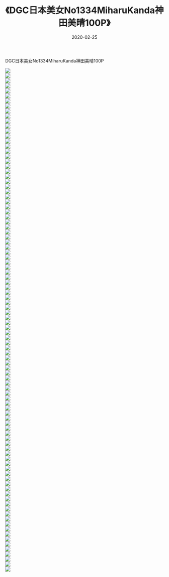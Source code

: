 ﻿---
layout: post
title:  《DGC日本美女No1334MiharuKanda神田美晴100P》
date:   2020-02-25
img: http://img.660000.xyz/Sharelink/性感/2020/DGC日本美女No1334MiharuKanda神田美晴100P/000.jpg
categories: [美女, 清纯, 唯美]
---

DGC日本美女No1334MiharuKanda神田美晴100P

  ![](http://img.660000.xyz/Sharelink/性感/2020/DGC日本美女No1334MiharuKanda神田美晴100P/001.jpg) <br> ![](http://img.660000.xyz/Sharelink/性感/2020/DGC日本美女No1334MiharuKanda神田美晴100P/002.jpg) <br> ![](http://img.660000.xyz/Sharelink/性感/2020/DGC日本美女No1334MiharuKanda神田美晴100P/003.jpg) <br> ![](http://img.660000.xyz/Sharelink/性感/2020/DGC日本美女No1334MiharuKanda神田美晴100P/004.jpg) <br> ![](http://img.660000.xyz/Sharelink/性感/2020/DGC日本美女No1334MiharuKanda神田美晴100P/005.jpg) <br> ![](http://img.660000.xyz/Sharelink/性感/2020/DGC日本美女No1334MiharuKanda神田美晴100P/006.jpg) <br> ![](http://img.660000.xyz/Sharelink/性感/2020/DGC日本美女No1334MiharuKanda神田美晴100P/007.jpg) <br> ![](http://img.660000.xyz/Sharelink/性感/2020/DGC日本美女No1334MiharuKanda神田美晴100P/008.jpg) <br> ![](http://img.660000.xyz/Sharelink/性感/2020/DGC日本美女No1334MiharuKanda神田美晴100P/009.jpg) <br> ![](http://img.660000.xyz/Sharelink/性感/2020/DGC日本美女No1334MiharuKanda神田美晴100P/010.jpg) <br> ![](http://img.660000.xyz/Sharelink/性感/2020/DGC日本美女No1334MiharuKanda神田美晴100P/011.jpg) <br> ![](http://img.660000.xyz/Sharelink/性感/2020/DGC日本美女No1334MiharuKanda神田美晴100P/012.jpg) <br> ![](http://img.660000.xyz/Sharelink/性感/2020/DGC日本美女No1334MiharuKanda神田美晴100P/013.jpg) <br> ![](http://img.660000.xyz/Sharelink/性感/2020/DGC日本美女No1334MiharuKanda神田美晴100P/014.jpg) <br> ![](http://img.660000.xyz/Sharelink/性感/2020/DGC日本美女No1334MiharuKanda神田美晴100P/015.jpg) <br> ![](http://img.660000.xyz/Sharelink/性感/2020/DGC日本美女No1334MiharuKanda神田美晴100P/016.jpg) <br> ![](http://img.660000.xyz/Sharelink/性感/2020/DGC日本美女No1334MiharuKanda神田美晴100P/017.jpg) <br> ![](http://img.660000.xyz/Sharelink/性感/2020/DGC日本美女No1334MiharuKanda神田美晴100P/018.jpg) <br> ![](http://img.660000.xyz/Sharelink/性感/2020/DGC日本美女No1334MiharuKanda神田美晴100P/019.jpg) <br> ![](http://img.660000.xyz/Sharelink/性感/2020/DGC日本美女No1334MiharuKanda神田美晴100P/020.jpg) <br> ![](http://img.660000.xyz/Sharelink/性感/2020/DGC日本美女No1334MiharuKanda神田美晴100P/021.jpg) <br> ![](http://img.660000.xyz/Sharelink/性感/2020/DGC日本美女No1334MiharuKanda神田美晴100P/022.jpg) <br> ![](http://img.660000.xyz/Sharelink/性感/2020/DGC日本美女No1334MiharuKanda神田美晴100P/023.jpg) <br> ![](http://img.660000.xyz/Sharelink/性感/2020/DGC日本美女No1334MiharuKanda神田美晴100P/024.jpg) <br> ![](http://img.660000.xyz/Sharelink/性感/2020/DGC日本美女No1334MiharuKanda神田美晴100P/025.jpg) <br> ![](http://img.660000.xyz/Sharelink/性感/2020/DGC日本美女No1334MiharuKanda神田美晴100P/026.jpg) <br> ![](http://img.660000.xyz/Sharelink/性感/2020/DGC日本美女No1334MiharuKanda神田美晴100P/027.jpg) <br> ![](http://img.660000.xyz/Sharelink/性感/2020/DGC日本美女No1334MiharuKanda神田美晴100P/028.jpg) <br> ![](http://img.660000.xyz/Sharelink/性感/2020/DGC日本美女No1334MiharuKanda神田美晴100P/029.jpg) <br> ![](http://img.660000.xyz/Sharelink/性感/2020/DGC日本美女No1334MiharuKanda神田美晴100P/030.jpg) <br> ![](http://img.660000.xyz/Sharelink/性感/2020/DGC日本美女No1334MiharuKanda神田美晴100P/031.jpg) <br> ![](http://img.660000.xyz/Sharelink/性感/2020/DGC日本美女No1334MiharuKanda神田美晴100P/032.jpg) <br> ![](http://img.660000.xyz/Sharelink/性感/2020/DGC日本美女No1334MiharuKanda神田美晴100P/033.jpg) <br> ![](http://img.660000.xyz/Sharelink/性感/2020/DGC日本美女No1334MiharuKanda神田美晴100P/034.jpg) <br> ![](http://img.660000.xyz/Sharelink/性感/2020/DGC日本美女No1334MiharuKanda神田美晴100P/035.jpg) <br> ![](http://img.660000.xyz/Sharelink/性感/2020/DGC日本美女No1334MiharuKanda神田美晴100P/036.jpg) <br> ![](http://img.660000.xyz/Sharelink/性感/2020/DGC日本美女No1334MiharuKanda神田美晴100P/037.jpg) <br> ![](http://img.660000.xyz/Sharelink/性感/2020/DGC日本美女No1334MiharuKanda神田美晴100P/038.jpg) <br> ![](http://img.660000.xyz/Sharelink/性感/2020/DGC日本美女No1334MiharuKanda神田美晴100P/039.jpg) <br> ![](http://img.660000.xyz/Sharelink/性感/2020/DGC日本美女No1334MiharuKanda神田美晴100P/040.jpg) <br> ![](http://img.660000.xyz/Sharelink/性感/2020/DGC日本美女No1334MiharuKanda神田美晴100P/041.jpg) <br> ![](http://img.660000.xyz/Sharelink/性感/2020/DGC日本美女No1334MiharuKanda神田美晴100P/042.jpg) <br> ![](http://img.660000.xyz/Sharelink/性感/2020/DGC日本美女No1334MiharuKanda神田美晴100P/043.jpg) <br> ![](http://img.660000.xyz/Sharelink/性感/2020/DGC日本美女No1334MiharuKanda神田美晴100P/044.jpg) <br> ![](http://img.660000.xyz/Sharelink/性感/2020/DGC日本美女No1334MiharuKanda神田美晴100P/045.jpg) <br> ![](http://img.660000.xyz/Sharelink/性感/2020/DGC日本美女No1334MiharuKanda神田美晴100P/046.jpg) <br> ![](http://img.660000.xyz/Sharelink/性感/2020/DGC日本美女No1334MiharuKanda神田美晴100P/047.jpg) <br> ![](http://img.660000.xyz/Sharelink/性感/2020/DGC日本美女No1334MiharuKanda神田美晴100P/048.jpg) <br> ![](http://img.660000.xyz/Sharelink/性感/2020/DGC日本美女No1334MiharuKanda神田美晴100P/049.jpg) <br> ![](http://img.660000.xyz/Sharelink/性感/2020/DGC日本美女No1334MiharuKanda神田美晴100P/050.jpg) <br> ![](http://img.660000.xyz/Sharelink/性感/2020/DGC日本美女No1334MiharuKanda神田美晴100P/051.jpg) <br> ![](http://img.660000.xyz/Sharelink/性感/2020/DGC日本美女No1334MiharuKanda神田美晴100P/052.jpg) <br> ![](http://img.660000.xyz/Sharelink/性感/2020/DGC日本美女No1334MiharuKanda神田美晴100P/053.jpg) <br> ![](http://img.660000.xyz/Sharelink/性感/2020/DGC日本美女No1334MiharuKanda神田美晴100P/054.jpg) <br> ![](http://img.660000.xyz/Sharelink/性感/2020/DGC日本美女No1334MiharuKanda神田美晴100P/055.jpg) <br> ![](http://img.660000.xyz/Sharelink/性感/2020/DGC日本美女No1334MiharuKanda神田美晴100P/056.jpg) <br> ![](http://img.660000.xyz/Sharelink/性感/2020/DGC日本美女No1334MiharuKanda神田美晴100P/057.jpg) <br> ![](http://img.660000.xyz/Sharelink/性感/2020/DGC日本美女No1334MiharuKanda神田美晴100P/058.jpg) <br> ![](http://img.660000.xyz/Sharelink/性感/2020/DGC日本美女No1334MiharuKanda神田美晴100P/059.jpg) <br> ![](http://img.660000.xyz/Sharelink/性感/2020/DGC日本美女No1334MiharuKanda神田美晴100P/060.jpg) <br> ![](http://img.660000.xyz/Sharelink/性感/2020/DGC日本美女No1334MiharuKanda神田美晴100P/061.jpg) <br> ![](http://img.660000.xyz/Sharelink/性感/2020/DGC日本美女No1334MiharuKanda神田美晴100P/062.jpg) <br> ![](http://img.660000.xyz/Sharelink/性感/2020/DGC日本美女No1334MiharuKanda神田美晴100P/063.jpg) <br> ![](http://img.660000.xyz/Sharelink/性感/2020/DGC日本美女No1334MiharuKanda神田美晴100P/064.jpg) <br> ![](http://img.660000.xyz/Sharelink/性感/2020/DGC日本美女No1334MiharuKanda神田美晴100P/065.jpg) <br> ![](http://img.660000.xyz/Sharelink/性感/2020/DGC日本美女No1334MiharuKanda神田美晴100P/066.jpg) <br> ![](http://img.660000.xyz/Sharelink/性感/2020/DGC日本美女No1334MiharuKanda神田美晴100P/067.jpg) <br> ![](http://img.660000.xyz/Sharelink/性感/2020/DGC日本美女No1334MiharuKanda神田美晴100P/068.jpg) <br> ![](http://img.660000.xyz/Sharelink/性感/2020/DGC日本美女No1334MiharuKanda神田美晴100P/069.jpg) <br> ![](http://img.660000.xyz/Sharelink/性感/2020/DGC日本美女No1334MiharuKanda神田美晴100P/070.jpg) <br> ![](http://img.660000.xyz/Sharelink/性感/2020/DGC日本美女No1334MiharuKanda神田美晴100P/071.jpg) <br> ![](http://img.660000.xyz/Sharelink/性感/2020/DGC日本美女No1334MiharuKanda神田美晴100P/072.jpg) <br> ![](http://img.660000.xyz/Sharelink/性感/2020/DGC日本美女No1334MiharuKanda神田美晴100P/073.jpg) <br> ![](http://img.660000.xyz/Sharelink/性感/2020/DGC日本美女No1334MiharuKanda神田美晴100P/074.jpg) <br> ![](http://img.660000.xyz/Sharelink/性感/2020/DGC日本美女No1334MiharuKanda神田美晴100P/075.jpg) <br> ![](http://img.660000.xyz/Sharelink/性感/2020/DGC日本美女No1334MiharuKanda神田美晴100P/076.jpg) <br> ![](http://img.660000.xyz/Sharelink/性感/2020/DGC日本美女No1334MiharuKanda神田美晴100P/077.jpg) <br> ![](http://img.660000.xyz/Sharelink/性感/2020/DGC日本美女No1334MiharuKanda神田美晴100P/078.jpg) <br> ![](http://img.660000.xyz/Sharelink/性感/2020/DGC日本美女No1334MiharuKanda神田美晴100P/079.jpg) <br> ![](http://img.660000.xyz/Sharelink/性感/2020/DGC日本美女No1334MiharuKanda神田美晴100P/080.jpg) <br> ![](http://img.660000.xyz/Sharelink/性感/2020/DGC日本美女No1334MiharuKanda神田美晴100P/081.jpg) <br> ![](http://img.660000.xyz/Sharelink/性感/2020/DGC日本美女No1334MiharuKanda神田美晴100P/082.jpg) <br> ![](http://img.660000.xyz/Sharelink/性感/2020/DGC日本美女No1334MiharuKanda神田美晴100P/083.jpg) <br> ![](http://img.660000.xyz/Sharelink/性感/2020/DGC日本美女No1334MiharuKanda神田美晴100P/084.jpg) <br> ![](http://img.660000.xyz/Sharelink/性感/2020/DGC日本美女No1334MiharuKanda神田美晴100P/085.jpg) <br> ![](http://img.660000.xyz/Sharelink/性感/2020/DGC日本美女No1334MiharuKanda神田美晴100P/086.jpg) <br> ![](http://img.660000.xyz/Sharelink/性感/2020/DGC日本美女No1334MiharuKanda神田美晴100P/087.jpg) <br> ![](http://img.660000.xyz/Sharelink/性感/2020/DGC日本美女No1334MiharuKanda神田美晴100P/088.jpg) <br> ![](http://img.660000.xyz/Sharelink/性感/2020/DGC日本美女No1334MiharuKanda神田美晴100P/089.jpg) <br> ![](http://img.660000.xyz/Sharelink/性感/2020/DGC日本美女No1334MiharuKanda神田美晴100P/090.jpg) <br> ![](http://img.660000.xyz/Sharelink/性感/2020/DGC日本美女No1334MiharuKanda神田美晴100P/091.jpg) <br> ![](http://img.660000.xyz/Sharelink/性感/2020/DGC日本美女No1334MiharuKanda神田美晴100P/092.jpg) <br> ![](http://img.660000.xyz/Sharelink/性感/2020/DGC日本美女No1334MiharuKanda神田美晴100P/093.jpg) <br> ![](http://img.660000.xyz/Sharelink/性感/2020/DGC日本美女No1334MiharuKanda神田美晴100P/094.jpg) <br> ![](http://img.660000.xyz/Sharelink/性感/2020/DGC日本美女No1334MiharuKanda神田美晴100P/095.jpg) <br> ![](http://img.660000.xyz/Sharelink/性感/2020/DGC日本美女No1334MiharuKanda神田美晴100P/096.jpg) <br> ![](http://img.660000.xyz/Sharelink/性感/2020/DGC日本美女No1334MiharuKanda神田美晴100P/097.jpg) <br> ![](http://img.660000.xyz/Sharelink/性感/2020/DGC日本美女No1334MiharuKanda神田美晴100P/098.jpg) <br> ![](http://img.660000.xyz/Sharelink/性感/2020/DGC日本美女No1334MiharuKanda神田美晴100P/099.jpg) <br> ![](http://img.660000.xyz/Sharelink/性感/2020/DGC日本美女No1334MiharuKanda神田美晴100P/100.jpg) <br>